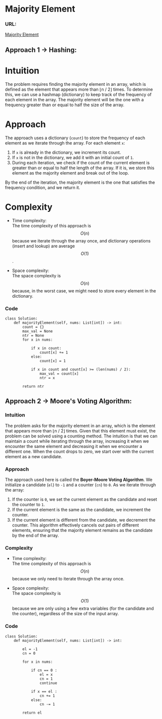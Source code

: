 #  Majority Element

### URL:
[Majority Element](https://leetcode.com/problems/majority-element/description/)

## Approach 1 -> Hashing:

# Intuition
The problem requires finding the majority element in an array, which is defined as the element that appears more than ⌊n / 2⌋ times. To determine this, we can use a hashmap (dictionary) to keep track of the frequency of each element in the array. The majority element will be the one with a frequency greater than or equal to half the size of the array.

# Approach
The approach uses a dictionary (`count`) to store the frequency of each element as we iterate through the array. For each element `x`:
1. If `x` is already in the dictionary, we increment its count.
2. If `x` is not in the dictionary, we add it with an initial count of `1`.
3. During each iteration, we check if the count of the current element is greater than or equal to half the length of the array. If it is, we store this element as the majority element and break out of the loop.

By the end of the iteration, the majority element is the one that satisfies the frequency condition, and we return it.

# Complexity
- Time complexity:  
  The time complexity of this approach is $$O(n)$$ because we iterate through the array once, and dictionary operations (insert and lookup) are average $$O(1)$$.

- Space complexity:  
  The space complexity is $$O(n)$$ because, in the worst case, we might need to store every element in the dictionary.

### Code
```python3 []
class Solution:
    def majorityElement(self, nums: List[int]) -> int:
        count = {}
        max_val = None
        ntr = None
        for x in nums:

            if x in count:
                count[x] += 1
            else:
                count[x] = 1

            if x in count and count[x] >= (len(nums) / 2):
                max_val = count[x]
                ntr = x

        return ntr

```
## Approach 2 -> Moore's Voting Algorithm:

### Intuition
The problem asks for the majority element in an array, which is the element that appears more than ⌊n / 2⌋ times. Given that this element must exist, the problem can be solved using a counting method. The intuition is that we can maintain a count while iterating through the array, increasing it when we encounter the same element and decreasing it when we encounter a different one. When the count drops to zero, we start over with the current element as a new candidate.

### Approach
The approach used here is called the **Boyer-Moore Voting Algorithm**. We initialize a candidate (`el`) to `-1` and a counter (`cn`) to `0`. As we iterate through the array:
1. If the counter is `0`, we set the current element as the candidate and reset the counter to `1`.
2. If the current element is the same as the candidate, we increment the counter.
3. If the current element is different from the candidate, we decrement the counter.
This algorithm effectively cancels out pairs of different elements, ensuring that the majority element remains as the candidate by the end of the array.

### Complexity
- Time complexity:  
  The time complexity of this approach is $$O(n)$$ because we only need to iterate through the array once.

- Space complexity:  
  The space complexity is $$O(1)$$ because we are only using a few extra variables (for the candidate and the counter), regardless of the size of the input array.

### Code
```python3 []
class Solution:
    def majorityElement(self, nums: List[int]) -> int:
     
        el = -1
        cn = 0

        for x in nums:

            if cn == 0 : 
                el = x
                cn = 1
                continue

            if x == el :
                cn += 1
            else:
                cn -= 1 
        
        return el

            


         
```